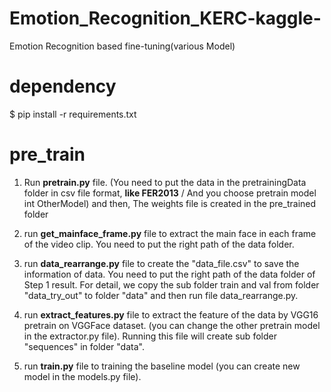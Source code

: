# Emotion_Recognition_KERC-kaggle-
Emotion Recognition based fine-tuning(various Model)


# dependency

  $ pip install -r requirements.txt

# pre_train

  1. Run **pretrain.py** file. (You need to put the data in the pretrainingData folder in csv file format, **like FER2013** / And you choose pretrain model int OtherModel)
    and then, The weights file is created in the pre_trained folder
  
  2. run **get_mainface_frame.py** file to extract the main face in each frame of the video clip. You need to put the right path of the data folder.
  
  3. run **data_rearrange.py** file to create the "data_file.csv" to save the information of data. You need to put the right path of the data folder of Step 1 result. For detail, we copy the sub folder train and val from folder "data_try_out" to folder "data" and then run file data_rearrange.py.
  
  4. run **extract_features.py** file to extract the feature of the data by VGG16 pretrain on VGGFace dataset. (you can change the other pretrain model in the extractor.py file). Running this file will create sub folder "sequences" in folder "data".
  
  5. run **train.py** file to training the baseline model (you can create new model in the models.py file).

